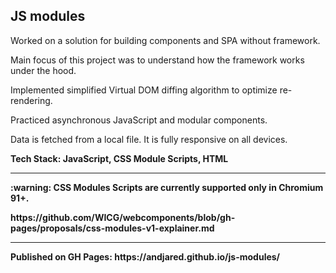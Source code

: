 <div>
<h2>JS modules </h2>
<p>Worked on a solution for building components and SPA without framework. </p>
  <p>Main focus of this project was to understand how the framework works under the hood.</p>
  <p>Implemented simplified Virtual DOM diffing algorithm to optimize re-rendering. </p>
  <p>Practiced asynchronous JavaScript and modular components.</p>
  <p>Data is fetched from a local file. It is fully responsive on all devices. </p>
<b>Tech Stack: JavaScript, CSS Module Scripts, HTML </p>

---

<div> :warning: CSS Modules Scripts are currently supported only in Chromium 91+.
<p>https://github.com/WICG/webcomponents/blob/gh-pages/proposals/css-modules-v1-explainer.md </p>
</div>

---

<p>Published on GH Pages: https://andjared.github.io/js-modules/ </p>
</div>
